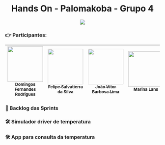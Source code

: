 <h1 align="center"> Hands On - Palomakoba - Grupo 4 </h1>

<p align="center">
<img src="http://img.shields.io/static/v1?label=STATUS&message=EM%20DESENVOLVIMENTO&color=GREEN&style=for-the-badge"/>
</p>

### :point_right: Participantes:
| [<img src="https://avatars.githubusercontent.com/u/91282989?v=4" width=115><br><sub>Domingos Fernandes Rodrigues</sub>](https://github.com/domingosfernandesrodrigues) |  [<img src="https://avatars.githubusercontent.com/u/25957853?v=4" width=115><br><sub>Felipe Salvatierra da Silva</sub>](https://github.com/felipesalvatierra) |  [<img src="https://avatars.githubusercontent.com/u/75802889?v=4" width=115><br><sub>João Vitor Barbosa Lima</sub>](https://github.com/omeg4m4ster) | [<img src="https://avatars.githubusercontent.com/u/14960123?v=4" width=115><br><sub>Marina Lans         </sub>](https://github.com/marinalans) |  [<img src="https://avatars.githubusercontent.com/u/93750621?v=4" width=115><br><sub>Matheus Melo Nascimento</sub>](https://github.com/MatheusMeloN)
| :---: | :---: | :---: | :---: | :---: |

### 📁 Backlog das Sprints

### 🛠️ Simulador driver de temperatura

### 🛠️ App para consulta da temperatura
